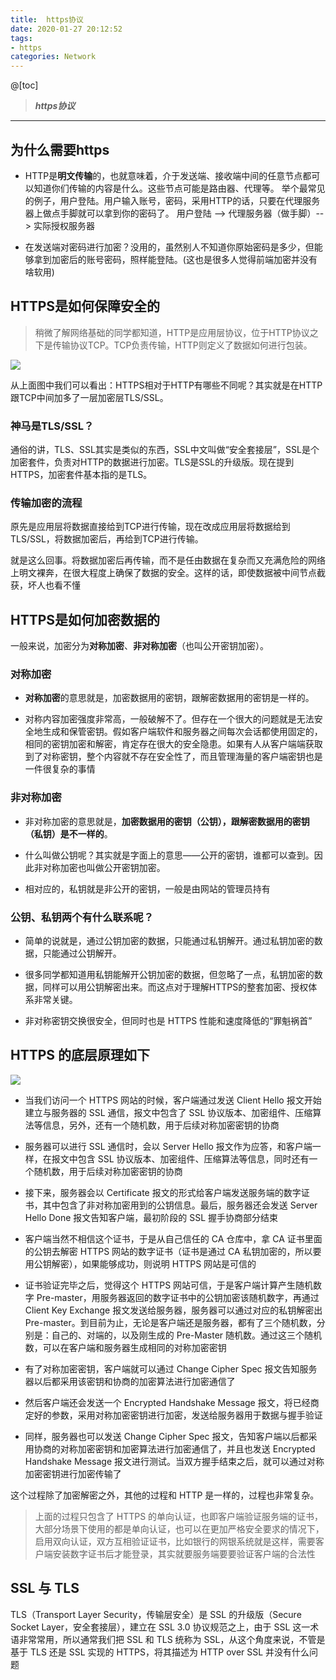 ```yaml
---
title:  https协议
date: 2020-01-27 20:12:52
tags: 
- https
categories: Network
---
```


@[toc]

>***https协议***

---
## 为什么需要https 

- HTTP是**明文传输**的，也就意味着，介于发送端、接收端中间的任意节点都可以知道你们传输的内容是什么。这些节点可能是路由器、代理等。
  举个最常见的例子，用户登陆。用户输入账号，密码，采用HTTP的话，只要在代理服务器上做点手脚就可以拿到你的密码了。
  用户登陆 --> 代理服务器（做手脚）--> 实际授权服务器

- 在发送端对密码进行加密？没用的，虽然别人不知道你原始密码是多少，但能够拿到加密后的账号密码，照样能登陆。(这也是很多人觉得前端加密并没有啥软用)

## HTTPS是如何保障安全的    

>稍微了解网络基础的同学都知道，HTTP是应用层协议，位于HTTP协议之下是传输协议TCP。TCP负责传输，HTTP则定义了数据如何进行包装。

![](/img/image/https/https-2.png)

从上面图中我们可以看出：HTTPS相对于HTTP有哪些不同呢？其实就是在HTTP跟TCP中间加多了一层加密层TLS/SSL。

### 神马是TLS/SSL？

通俗的讲，TLS、SSL其实是类似的东西，SSL中文叫做“安全套接层”，SSL是个加密套件，负责对HTTP的数据进行加密。TLS是SSL的升级版。现在提到HTTPS，加密套件基本指的是TLS。

### 传输加密的流程

原先是应用层将数据直接给到TCP进行传输，现在改成应用层将数据给到TLS/SSL，将数据加密后，再给到TCP进行传输。

就是这么回事。将数据加密后再传输，而不是任由数据在复杂而又充满危险的网络上明文裸奔，在很大程度上确保了数据的安全。这样的话，即使数据被中间节点截获，坏人也看不懂

## HTTPS是如何加密数据的   

一般来说，加密分为**对称加密**、**非对称加密**（也叫公开密钥加密）。

### 对称加密

- **对称加密**的意思就是，加密数据用的密钥，跟解密数据用的密钥是一样的。

- 对称内容加密强度非常高，一般破解不了。但存在一个很大的问题就是无法安全地生成和保管密钥。假如客户端软件和服务器之间每次会话都使用固定的，相同的密钥加密和解密，肯定存在很大的安全隐患。如果有人从客户端端获取到了对称密钥，整个内容就不存在安全性了，而且管理海量的客户端密钥也是一件很复杂的事情

### 非对称加密

- 非对称加密的意思就是，**加密数据用的密钥（公钥），跟解密数据用的密钥（私钥）是不一样的**。

- 什么叫做公钥呢？其实就是字面上的意思——公开的密钥，谁都可以查到。因此非对称加密也叫做公开密钥加密。

- 相对应的，私钥就是非公开的密钥，一般是由网站的管理员持有

###  公钥、私钥两个有什么联系呢？

- 简单的说就是，通过公钥加密的数据，只能通过私钥解开。通过私钥加密的数据，只能通过公钥解开。

- 很多同学都知道用私钥能解开公钥加密的数据，但忽略了一点，私钥加密的数据，同样可以用公钥解密出来。而这点对于理解HTTPS的整套加密、授权体系非常关键。

- 非对称密钥交换很安全，但同时也是 HTTPS 性能和速度降低的“罪魁祸首”

## HTTPS 的底层原理如下

![](/img/image/https/https-1.png)


- 当我们访问一个 HTTPS 网站的时候，客户端通过发送 Client Hello 报文开始建立与服务器的 SSL 通信，报文中包含了 SSL 协议版本、加密组件、压缩算法等信息，另外，还有一个随机数，用于后续对称加密密钥的协商

- 服务器可以进行 SSL 通信时，会以 Server Hello 报文作为应答，和客户端一样，在报文中包含 SSL 协议版本、加密组件、压缩算法等信息，同时还有一个随机数，用于后续对称加密密钥的协商

- 接下来，服务器会以 Certificate 报文的形式给客户端发送服务端的数字证书，其中包含了非对称加密用到的公钥信息。最后，服务器还会发送 Server Hello Done 报文告知客户端，最初阶段的 SSL 握手协商部分结束

- 客户端当然不相信这个证书，于是从自己信任的 CA 仓库中，拿 CA 证书里面的公钥去解密 HTTPS 网站的数字证书（证书是通过 CA 私钥加密的，所以要用公钥解密），如果能够成功，则说明 HTTPS 网站是可信的

- 证书验证完毕之后，觉得这个 HTTPS 网站可信，于是客户端计算产生随机数字 Pre-master，用服务器返回的数字证书中的公钥加密该随机数字，再通过 Client Key Exchange 报文发送给服务器，服务器可以通过对应的私钥解密出 Pre-master。到目前为止，无论是客户端还是服务器，都有了三个随机数，分别是：自己的、对端的，以及刚生成的 Pre-Master 随机数。通过这三个随机数，可以在客户端和服务器生成相同的对称加密密钥

- 有了对称加密密钥，客户端就可以通过 Change Cipher Spec 报文告知服务器以后都采用该密钥和协商的加密算法进行加密通信了

- 然后客户端还会发送一个 Encrypted Handshake Message 报文，将已经商定好的参数，采用对称加密密钥进行加密，发送给服务器用于数据与握手验证

- 同样，服务器也可以发送 Change Cipher Spec 报文，告知客户端以后都采用协商的对称加密密钥和加密算法进行加密通信了，并且也发送 Encrypted Handshake Message 报文进行测试。当双方握手结束之后，就可以通过对称加密密钥进行加密传输了

这个过程除了加密解密之外，其他的过程和 HTTP 是一样的，过程也非常复杂。

>上面的过程只包含了 HTTPS 的单向认证，也即客户端验证服务端的证书，大部分场景下使用的都是单向认证，也可以在更加严格安全要求的情况下，启用双向认证，双方互相验证证书，比如银行的网银系统就是这样，需要客户端安装数字证书后才能登录，其实就要服务端要要验证客户端的合法性

## SSL 与 TLS

TLS（Transport Layer Security，传输层安全）是 SSL 的升级版（Secure Socket Layer，安全套接层），建立在 SSL 3.0 协议规范之上，由于 SSL 这一术语非常常用，所以通常我们把 SSL 和 TLS 统称为 SSL，从这个角度来说，不管是基于 TLS 还是 SSL 实现的 HTTPS，将其描述为 HTTP over SSL 并没有什么问题
